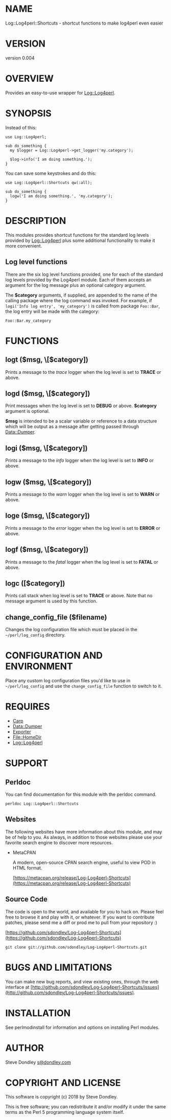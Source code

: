# NAME

Log::Log4perl::Shortcuts - shortcut functions to make log4perl even easier

# VERSION

version 0.004

# OVERVIEW

Provides an easy-to-use wrapper for [Log::Log4perl](https://metacpan.org/pod/Log::Log4perl).

# SYNOPSIS

Instead of this:

    use Log::Log4perl;

    sub do_something {
      my $logger = Log::Log4perl->get_logger('my.category');

      $log->info('I am doing something.');
    }

You can save some keystrokes and do this:

    use Log::Log4perl::Shortcuts qw(:all);

    sub do_something {
      logw('I am doing something.', 'my.category');
    }

# DESCRIPTION

This modules provides shortcut functions for the standard log levels provided by [Log::Log4perl](https://metacpan.org/pod/Log::Log4perl)
plus some additional functionality to make it more convenient.

## Log level functions

There are the six log level functions provided, one for each of the standard log levels provided
by the Log4perl module. Each of them accepts an argument for the log message
plus an optional category argument. 

The **$category** arguments, if supplied, are appended to the name of the calling
package where the log command was invoked. For example, if `logi('Info log entry', 'my_category')`
is called from package `Foo::Bar`, the log entry will be made with the category:

    Foo::Bar.my_category

# FUNCTIONS

## logt ($msg, \[$category\])

Prints a message to the _trace_ logger when the log level is set to **TRACE** or above. 

## logd ($msg, \[$category\])

Print messages when the log level is set to **DEBUG** or above. **$category**
argument is optional.

**$msg** is intended to be a scalar variable or reference to a data structure which
will be output as a message after getting passed through [Data::Dumper](https://metacpan.org/pod/Data::Dumper).

## logi ($msg, \[$category\])

Prints a message to the _info_ logger when the log level is set to **INFO** or above. 

## logw ($msg, \[$category\])

Prints a message to the _warn_ logger when the log level is set to **WARN** or above. 

## loge ($msg, \[$category\])

Prints a message to the _error_ logger when the log level is set to **ERROR** or above. 

## logf ($msg, \[$category\])

Prints a message to the _fatal_ logger when the log level is set to **FATAL** or above. 

## logc (\[$category\])

Prints call stack when log level is set to **TRACE** or above. Note that no
message argument is used by this function.

## change\_config\_file ($filename)

Changes the log configuration file which must be placed in the `~/perl/log_config` directory.

# CONFIGURATION AND ENVIRONMENT

Place any custom log configuration files you'd like to use in `~/perl/log_config` and use the 
`change_config_file` function to switch to it.

# REQUIRES

- [Carp](https://metacpan.org/pod/Carp)
- [Data::Dumper](https://metacpan.org/pod/Data::Dumper)
- [Exporter](https://metacpan.org/pod/Exporter)
- [File::HomeDir](https://metacpan.org/pod/File::HomeDir)
- [Log::Log4perl](https://metacpan.org/pod/Log::Log4perl)

# SUPPORT

## Perldoc

You can find documentation for this module with the perldoc command.

    perldoc Log::Log4perl::Shortcuts

## Websites

The following websites have more information about this module, and may be of help to you. As always,
in addition to those websites please use your favorite search engine to discover more resources.

- MetaCPAN

    A modern, open-source CPAN search engine, useful to view POD in HTML format.

    [https://metacpan.org/release/Log-Log4perl-Shortcuts](https://metacpan.org/release/Log-Log4perl-Shortcuts)

## Source Code

The code is open to the world, and available for you to hack on. Please feel free to browse it and play
with it, or whatever. If you want to contribute patches, please send me a diff or prod me to pull
from your repository :)

[https://github.com/sdondley/Log-Log4perl-Shortcuts](https://github.com/sdondley/Log-Log4perl-Shortcuts)

    git clone git://github.com/sdondley/Log-Log4perl-Shortcuts.git

# BUGS AND LIMITATIONS

You can make new bug reports, and view existing ones, through the
web interface at [http://github.com/sdondley/Log-Log4perl-Shortcuts/issues](http://github.com/sdondley/Log-Log4perl-Shortcuts/issues).

# INSTALLATION

See perlmodinstall for information and options on installing Perl modules.

# AUTHOR

Steve Dondley <s@dondley.com>

# COPYRIGHT AND LICENSE

This software is copyright (c) 2018 by Steve Dondley.

This is free software; you can redistribute it and/or modify it under
the same terms as the Perl 5 programming language system itself.
